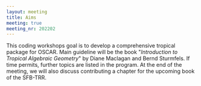 ```yaml
---
layout: meeting
title: Aims
meeting: true
meeting_nr: 202202
---
```


This coding workshops goal is to develop a comprehensive tropical package for OSCAR. Main guideline will be the book "*Introduction to Tropical Algebraic Geometry*" by Diane Maclagan and Bernd Sturmfels. If time permits, further topics are listed in the program. At the end of the meeting, we will also discuss contributing a chapter for the upcoming book of the SFB-TRR.